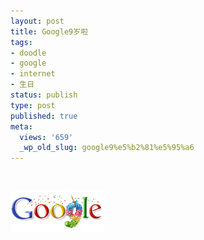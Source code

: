 ```yaml
---
layout: post
title: Google9岁啦
tags:
- doodle
- google
- internet
- 生日
status: publish
type: post
published: true
meta:
  views: '659'
  _wp_old_slug: google9%e5%b2%81%e5%95%a6
---
```

 

![](/images/2010/07/9th_birthday_res.gif)
